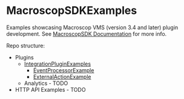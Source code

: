 # MacroscopSDKExamples

Examples showcasing Macroscop VMS (version 3.4 and later) plugin development.
See [MacroscopSDK Documentation](https://macroscop.com/media/5348/download/Macroscop_SDK_Guide_ru.pdf?v=2&inline=1) for more info.

Repo structure:
- Plugins
    - [IntegrationPluginExamples](/Plugins/IntegrationPluginExamples)
        - [EventProcessorExample](/Plugins/IntegrationPluginExamples/EventProcessorExample)
        - [ExternalActionExample](/Plugins/IntegrationPluginExamples/ExternalActionExample)
    - Analytics - TODO
- HTTP API Examples - TODO
